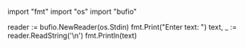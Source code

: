 import "fmt"
import "os"
import "bufio"

reader := bufio.NewReader(os.Stdin)
fmt.Print("Enter text: ")
text, _ := reader.ReadString('\n')
fmt.Println(text)
